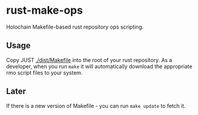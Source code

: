 # rust-make-ops
Holochain Makefile-based rust repository ops scripting.

## Usage

Copy JUST [./dist/Makefile](./dist/Makefile) into the root of your rust repository. As a developer, when you run `make` it will automatically download the appropriate rmo script files to your system.

## Later

If there is a new version of Makefile - you can run `make update` to fetch it.
